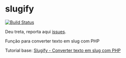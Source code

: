 # slugify
[![Build Status](https://travis-ci.org/sounoob/slugify.svg?branch=master)](https://travis-ci.org/sounoob/slugify)

Deu treta, reporta aqui [issues](https://github.com/sounoob/slugify/issues/new).

Função para converter texto em slug com PHP

Tutorial base: [Slugify - Converter texto em slug com PHP](https://sounoob.com.br/slugify-converter-texto-em-slug-com-php/)
